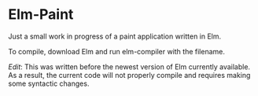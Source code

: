 # Elm-Paint
Just a small work in progress of a paint application written in Elm.

To compile, download Elm and run elm-compiler with the filename.

*Edit*: This was written before the newest version of Elm currently available. As a result, the current code will not properly compile and requires making some syntactic changes.
